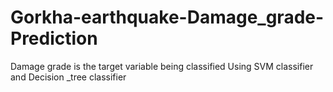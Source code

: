 # Gorkha-earthquake-Damage_grade-Prediction
Damage grade is the target variable  being classified  Using SVM classifier and Decision _tree classifier
